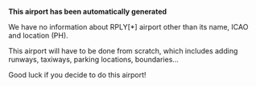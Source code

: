 **This airport has been automatically generated**

We have no information about RPLY[*] airport other than its name, ICAO and location (PH).

This airport will have to be done from scratch, which includes adding runways, taxiways, parking locations, boundaries...

Good luck if you decide to do this airport!